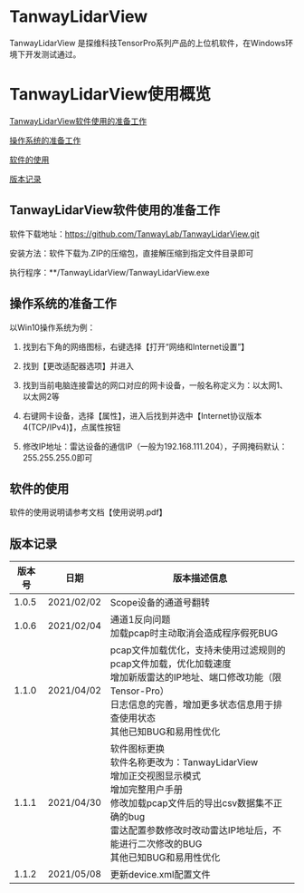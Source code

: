 # TanwayLidarView
TanwayLidarView 是探维科技TensorPro系列产品的上位机软件，在Windows环境下开发测试通过。





# TanwayLidarView使用概览

[TanwayLidarView软件使用的准备工作](#TanwayLidarView软件使用的准备工作)

[操作系统的准备工作](#操作系统的准备工作)

[软件的使用](#软件的使用)

[版本记录](#版本记录)



## TanwayLidarView软件使用的准备工作

软件下载地址：https://github.com/TanwayLab/TanwayLidarView.git

安装方法：软件下载为.ZIP的压缩包，直接解压缩到指定文件目录即可

执行程序：**/TanwayLidarView/TanwayLidarView.exe



## 操作系统的准备工作

以Win10操作系统为例：

1. 找到右下角的网络图标，右键选择【打开“网络和Internet设置”】

2. 找到【更改适配器选项】并进入

3. 找到当前电脑连接雷达的网口对应的网卡设备，一般名称定义为：以太网1、以太网2等

4. 右键网卡设备，选择【属性】，进入后找到并选中【Internet协议版本4(TCP/IPv4)】，点属性按钮

5. 修改IP地址：雷达设备的通信IP（一般为192.168.111.204），子网掩码默认：255.255.255.0即可

   

## 软件的使用

软件的使用说明请参考文档【使用说明.pdf】

## 版本记录

| 版本号 | 日期       | 版本描述信息                                                 |
| ------ | ---------- | ------------------------------------------------------------ |
| 1.0.5  | 2021/02/02 | Scope设备的通道号翻转                                        |
| 1.0.6  | 2021/02/04 | 通道1反向问题<br />加载pcap时主动取消会造成程序假死BUG       |
| 1.1.0  | 2021/04/02 | pcap文件加载优化，支持未使用过滤规则的pcap文件加载，优化加载速度<br/>增加新版雷达的IP地址、端口修改功能（限Tensor-Pro）<br/>日志信息的完善，增加更多状态信息用于排查使用状态<br/>其他已知BUG和易用性优化 |
| 1.1.1  | 2021/04/30 | 软件图标更换<br/>软件名称更改为：TanwayLidarView<br/>增加正交视图显示模式<br/>增加完整用户手册<br/>修改加载pcap文件后的导出csv数据集不正确的bug<br/>雷达配置参数修改时改动雷达IP地址后，不能进行二次修改的BUG<br/>其他已知BUG和易用性优化 |
| 1.1.2  | 2021/05/08 | 更新device.xml配置文件                                       |

